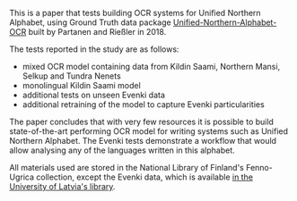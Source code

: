 This is a paper that tests building OCR systems for Unified Northern Alphabet, using Ground Truth data package [Unified-Northern-Alphabet-OCR](https://github.com/langdoc/unified-northern-alphabet-ocr) built by Partanen and Rießler in 2018.

The tests reported in the study are as follows:

- mixed OCR model containing data from Kildin Saami, Northern Mansi, Selkup and Tundra Nenets
- monolingual Kildin Saami model
- additional tests on unseen Evenki data
- additional retraining of the model to capture Evenki particularities

The paper concludes that with very few resources it is possible to build state-of-the-art performing OCR model for writing systems such as Unified Northern Alphabet. The Evenki tests demonstrate a workflow that would allow analysing any of the languages written in this alphabet.

All materials used are stored in the National Library of Finland's Fenno-Ugrica collection, except the Evenki data, which is available [in the University of Latvia's library](https://dspace.lu.lv/dspace/handle/7/28251). 
